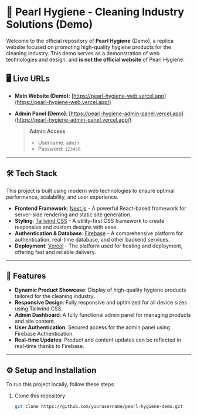 # 🌿 Pearl Hygiene - Cleaning Industry Solutions (Demo)

Welcome to the official repository of **Pearl Hygiene** (Demo), a replica website focused on promoting high-quality hygiene products for the cleaning industry. This demo serves as a demonstration of web technologies and design, and **is not the official website** of Pearl Hygiene.

## 🖥️ Live URLs

- **Main Website (Demo)**: [https://pearl-hygiene-web.vercel.app](https://pearl-hygiene-web.vercel.app/)
- **Admin Panel (Demo)**: [https://pearl-hygiene-admin-panel.vercel.app](https://pearl-hygiene-admin-panel.vercel.app/)

  > **Admin Access**  
  > - Username: `admin`  
  > - Password: `123456`

---

## 🛠️ Tech Stack

This project is built using modern web technologies to ensure optimal performance, scalability, and user experience.

- **Frontend Framework**: [Next.js](https://nextjs.org/) - A powerful React-based framework for server-side rendering and static site generation.
- **Styling**: [Tailwind CSS](https://tailwindcss.com/) - A utility-first CSS framework to create responsive and custom designs with ease.
- **Authentication & Database**: [Firebase](https://firebase.google.com/) - A comprehensive platform for authentication, real-time database, and other backend services.
- **Deployment**: [Vercel](https://vercel.com/) - The platform used for hosting and deployment, offering fast and reliable delivery.

---

## 🚀 Features

- **Dynamic Product Showcase**: Display of high-quality hygiene products tailored for the cleaning industry.
- **Responsive Design**: Fully responsive and optimized for all device sizes using Tailwind CSS.
- **Admin Dashboard**: A fully functional admin panel for managing products and site content.
- **User Authentication**: Secured access for the admin panel using Firebase Authentication.
- **Real-time Updates**: Product and content updates can be reflected in real-time thanks to Firebase.

---

## ⚙️ Setup and Installation

To run this project locally, follow these steps:

1. Clone this repository:

   ```bash
   git clone https://github.com/yourusername/pearl-hygiene-demo.git
